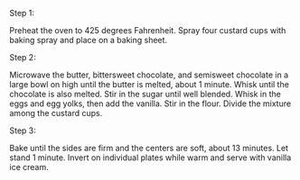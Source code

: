 Step 1: 

Preheat the oven to 425 degrees Fahrenheit. Spray four custard cups with baking spray and place on a baking sheet.

Step 2:

Microwave the butter, bittersweet chocolate, and semisweet chocolate in a large bowl on high until the butter is melted, about 1 minute. Whisk until the chocolate is also melted. Stir in the sugar until well blended. Whisk in the eggs and egg yolks, then add the vanilla. Stir in the flour. Divide the mixture among the custard cups.

Step 3:

Bake until the sides are firm and the centers are soft, about 13 minutes. Let stand 1 minute. Invert on individual plates while warm and serve with vanilla ice cream.